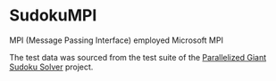 # SudokuMPI

MPI (Message Passing Interface) employed Microsoft MPI

The test data was sourced from the test suite of the [Parallelized Giant Sudoku Solver](https://clairewangyuyue.github.io/CS205_G1.github.io/) project. 


